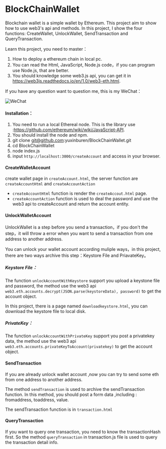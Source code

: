 # BlockChainWallet

Blockchain wallet is a simple wallet by Ethereum. This project aim to show how to use web3's api and methods. In this project, I show the four functions: CreateWallet, UnlockWallet, SendTransaction and QueryTransaction.

Learn this project, you need to master：

1. How to deploy a ethereum chain in local pc.
2. You can read the Html, JavaScript, Node.js code，if you can program use Node.js, that are better.
3. You should knowledge some web3.js api, you can get it in https://web3js.readthedocs.io/en/1.0/web3-eth.html.

If you have any question want to question me, this is my WeChat：

![WeChat](../img/wechat.jpeg)

#### Installation：

1. You need to run a local Ethereal node. This is the library use :https://github.com/ethereum/wiki/wiki/JavaScript-API.
2. You should install the node and npm.
3. git clone git@github.com:yuxinburen/BlockChainWallet.git
4. cd BlockChainWallet
5. node index.js
6. input `http://localhost:3000/createAccount` and access in your browser.

#### CreateWalletAccount

create wallet page in `createAccount.html`, the server function are `createAccountHtml`   and    `createAccountAction`

- `createAccountHtml` function is render the `createAccout.html` page.
- `createAccountAction` function is used to deal the password and use the web3 api to createAccount and return the account entity.

#### UnlockWalletAccount

UnlockWallet is a step before you send a transaction，if you don't the step，it will throw a error when you want to send a transaction from one address to another address.

You can unlock your wallet account according muliple ways，in this project, there are two ways archive this step：Keystore File and PriavateKey。

##### Keystore File：

The function `unlockAccountWithKeystore` support you upload a keystone file and password, the method use the web3 api `web3.eth.accounts.decrypt(JSON.parse(keystoreData), password)` to get the account object.

In this project, there is a page named `downloadkeystore.html`, you can download the keystore file to local disk.

##### PrivateKey：

The function `unlockAccountWithPrivateKey` support you post a privatekey data, the method use the web3 api `web3.eth.accounts.privateKeyToAccount(privatekey)` to get the account object.

#### SendTransaction

If you are already unlock wallet account ,now you can try to send some eth from one address to another address.

The method `sendTransaction` is used to archive the sendTransaction function. In this method, you should post a form data ,including : fromaddress, toaddress, value.

The sendTransaction function is in `transaction.html`

#### QueryTransaction

If you want to query one transaction,  you need to know the transactionHash first. So the method `queryTransaction` in transaction.js file is used to query the transaction detail info.